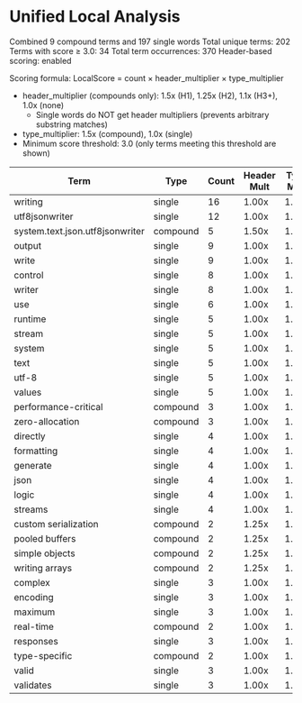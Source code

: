 # Unified Local Analysis

Combined 9 compound terms and 197 single words
Total unique terms: 202
Terms with score ≥ 3.0: 34
Total term occurrences: 370
Header-based scoring: enabled

Scoring formula: LocalScore = count × header_multiplier × type_multiplier
- header_multiplier (compounds only): 1.5x (H1), 1.25x (H2), 1.1x (H3+), 1.0x (none)
  - Single words do NOT get header multipliers (prevents arbitrary substring matches)
- type_multiplier: 1.5x (compound), 1.0x (single)
- Minimum score threshold: 3.0 (only terms meeting this threshold are shown)

| Term | Type | Count | Header Mult | Type Mult | Local Score |
|------|------|-------|-------------|-----------|-------------|
| writing | single | 16 | 1.00x | 1.00x | 16.0 |
| utf8jsonwriter | single | 12 | 1.00x | 1.00x | 12.0 |
| system.text.json.utf8jsonwriter | compound | 5 | 1.50x | 1.50x | 11.2 |
| output | single | 9 | 1.00x | 1.00x | 9.0 |
| write | single | 9 | 1.00x | 1.00x | 9.0 |
| control | single | 8 | 1.00x | 1.00x | 8.0 |
| writer | single | 8 | 1.00x | 1.00x | 8.0 |
| use | single | 6 | 1.00x | 1.00x | 6.0 |
| runtime | single | 5 | 1.00x | 1.00x | 5.0 |
| stream | single | 5 | 1.00x | 1.00x | 5.0 |
| system | single | 5 | 1.00x | 1.00x | 5.0 |
| text | single | 5 | 1.00x | 1.00x | 5.0 |
| utf-8 | single | 5 | 1.00x | 1.00x | 5.0 |
| values | single | 5 | 1.00x | 1.00x | 5.0 |
| performance-critical | compound | 3 | 1.00x | 1.50x | 4.5 |
| zero-allocation | compound | 3 | 1.00x | 1.50x | 4.5 |
| directly | single | 4 | 1.00x | 1.00x | 4.0 |
| formatting | single | 4 | 1.00x | 1.00x | 4.0 |
| generate | single | 4 | 1.00x | 1.00x | 4.0 |
| json | single | 4 | 1.00x | 1.00x | 4.0 |
| logic | single | 4 | 1.00x | 1.00x | 4.0 |
| streams | single | 4 | 1.00x | 1.00x | 4.0 |
| custom serialization | compound | 2 | 1.25x | 1.50x | 3.8 |
| pooled buffers | compound | 2 | 1.25x | 1.50x | 3.8 |
| simple objects | compound | 2 | 1.25x | 1.50x | 3.8 |
| writing arrays | compound | 2 | 1.25x | 1.50x | 3.8 |
| complex | single | 3 | 1.00x | 1.00x | 3.0 |
| encoding | single | 3 | 1.00x | 1.00x | 3.0 |
| maximum | single | 3 | 1.00x | 1.00x | 3.0 |
| real-time | compound | 2 | 1.00x | 1.50x | 3.0 |
| responses | single | 3 | 1.00x | 1.00x | 3.0 |
| type-specific | compound | 2 | 1.00x | 1.50x | 3.0 |
| valid | single | 3 | 1.00x | 1.00x | 3.0 |
| validates | single | 3 | 1.00x | 1.00x | 3.0 |
